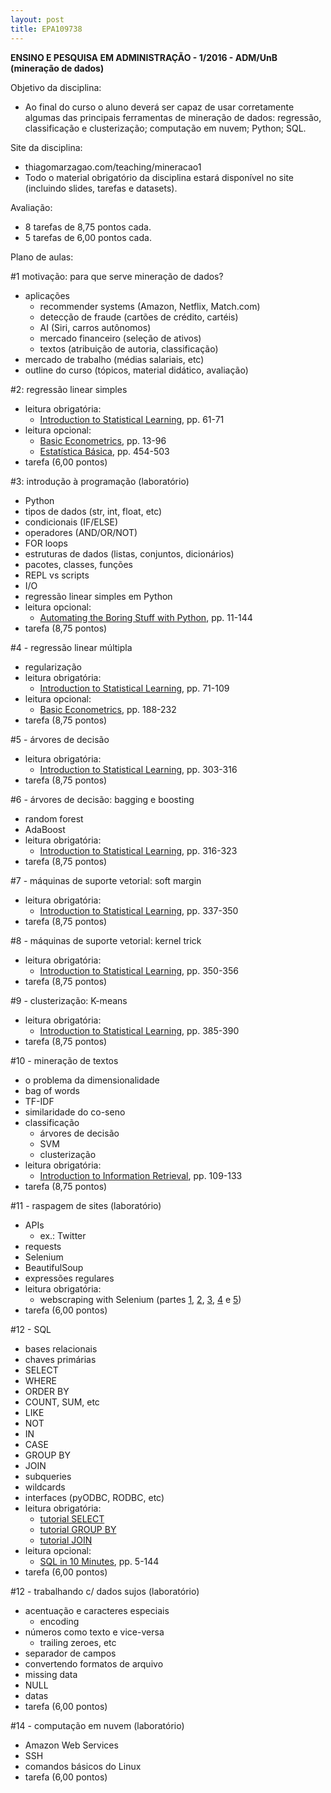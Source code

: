 ```yaml
---
layout: post
title: EPA109738
---
```


<strong>
ENSINO E PESQUISA EM ADMINISTRAÇÃO - 1/2016 - ADM/UnB
<br>(mineração de dados)
</strong>

Objetivo da disciplina:

- Ao final do curso o aluno deverá ser capaz de usar corretamente algumas das principais ferramentas de mineração de dados: regressão, classificação e clusterização; computação em nuvem; Python; SQL.

Site da disciplina:

- thiagomarzagao.com/teaching/mineracao1
- Todo o material obrigatório da disciplina estará disponível no site (incluindo slides, tarefas e datasets).

Avaliação:

- 8 tarefas de 8,75 pontos cada.
- 5 tarefas de 6,00 pontos cada.

Plano de aulas:

#1 motivação: para que serve mineração de dados?

- aplicações
    - recommender systems (Amazon, Netflix, Match.com)
    - detecção de fraude (cartões de crédito, cartéis)
    - AI (Siri, carros autônomos)
    - mercado financeiro (seleção de ativos)
    - textos (atribuição de autoria, classificação)
- mercado de trabalho (médias salariais, etc)
- outline do curso (tópicos, material didático, avaliação)

#2: regressão linear simples

- leitura obrigatória:
    - [Introduction to Statistical Learning](http://www-bcf.usc.edu/~gareth/ISL/ISLR%20Sixth%20Printing.pdf), pp. 61-71
- leitura opcional:
    - [Basic Econometrics](http://www.amazon.com/Basic-Econometrics-Damodar-Gujarati/dp/0073375772/ref=sr_1_1?ie=UTF8&qid=1448210562&sr=8-1&keywords=basic+econometrics), pp. 13-96
    - [Estatística Básica](http://www.livrariacultura.com.br/p/estatistica-basica-61737525), pp. 454-503
- tarefa (6,00 pontos)

#3: introdução à programação (laboratório)

- Python
- tipos de dados (str, int, float, etc)
- condicionais (IF/ELSE)
- operadores (AND/OR/NOT)
- FOR loops
- estruturas de dados (listas, conjuntos, dicionários)
- pacotes, classes, funções
- REPL vs scripts
- I/O
- regressão linear simples em Python
- leitura opcional:
    - [Automating the Boring Stuff with Python](http://www.amazon.com/Automate-Boring-Stuff-Python-Programming/dp/1593275994/ref=sr_1_2?ie=UTF8&qid=1448215811&sr=8-2&keywords=python), pp. 11-144
- tarefa (8,75 pontos)

#4 - regressão linear múltipla

- regularização
- leitura obrigatória:
    - [Introduction to Statistical Learning](http://www-bcf.usc.edu/~gareth/ISL/ISLR%20Sixth%20Printing.pdf), pp. 71-109
- leitura opcional:
    - [Basic Econometrics](http://www.amazon.com/Basic-Econometrics-Damodar-Gujarati/dp/0073375772/ref=sr_1_1?ie=UTF8&qid=1448210562&sr=8-1&keywords=basic+econometrics), pp. 188-232
- tarefa (8,75 pontos)

#5 - árvores de decisão

- leitura obrigatória:
    - [Introduction to Statistical Learning](http://www-bcf.usc.edu/~gareth/ISL/ISLR%20Sixth%20Printing.pdf), pp. 303-316
- tarefa (8,75 pontos)

#6 - árvores de decisão: bagging e boosting

- random forest
- AdaBoost
- leitura obrigatória:
    - [Introduction to Statistical Learning](http://www-bcf.usc.edu/~gareth/ISL/ISLR%20Sixth%20Printing.pdf), pp. 316-323
- tarefa (8,75 pontos)

#7 - máquinas de suporte vetorial: soft margin

- leitura obrigatória:
    - [Introduction to Statistical Learning](http://www-bcf.usc.edu/~gareth/ISL/ISLR%20Sixth%20Printing.pdf), pp. 337-350
- tarefa (8,75 pontos)

#8 - máquinas de suporte vetorial: kernel trick

- leitura obrigatória:
    - [Introduction to Statistical Learning](http://www-bcf.usc.edu/~gareth/ISL/ISLR%20Sixth%20Printing.pdf), pp. 350-356
- tarefa (8,75 pontos)

#9 - clusterização: K-means

- leitura obrigatória:
    - [Introduction to Statistical Learning](http://www-bcf.usc.edu/~gareth/ISL/ISLR%20Sixth%20Printing.pdf), pp. 385-390
- tarefa (8,75 pontos)

#10 - mineração de textos

- o problema da dimensionalidade
- bag of words
- TF-IDF
- similaridade do co-seno
- classificação
    - árvores de decisão
    - SVM
    - clusterização
- leitura obrigatória:
    - [Introduction to Information Retrieval](http://nlp.stanford.edu/IR-book/pdf/irbookonlinereading.pdf), pp. 109-133
- tarefa (8,75 pontos)

#11 - raspagem de sites (laboratório)

- APIs
    - ex.: Twitter
- requests
- Selenium
- BeautifulSoup
- expressões regulares
- leitura obrigatória:
    - webscraping with Selenium (partes [1](http://thiagomarzagao.com/2013/11/12/webscraping-with-selenium-part-1/), [2](http://thiagomarzagao.com/2013/11/14/webscraping-with-selenium-part-2/), [3](http://thiagomarzagao.com/2013/11/15/webscraping-with-selenium-part-3/), [4](http://thiagomarzagao.com/2013/11/16/webscraping-with-selenium-part-4/) e [5](http://thiagomarzagao.com/2013/11/17/webscraping-with-selenium-part-5/))
- tarefa (6,00 pontos)

#12 - SQL

- bases relacionais
- chaves primárias
- SELECT
- WHERE
- ORDER BY
- COUNT, SUM, etc
- LIKE
- NOT
- IN
- CASE
- GROUP BY
- JOIN
- subqueries
- wildcards
- interfaces (pyODBC, RODBC, etc)
- leitura obrigatória:
    - [tutorial SELECT](https://technet.microsoft.com/en-us/library/bb264565(v=sql.90).aspx)
    - [tutorial GROUP BY](http://www.w3schools.com/sql/sql_groupby.asp)
    - [tutorial JOIN](https://technet.microsoft.com/en-us/library/ms191517(v=sql.105).aspx)
- leitura opcional:
    - [SQL in 10 Minutes](http://www.amazon.com/Sams-Teach-Yourself-SQL-Minutes-ebook/dp/B009XDGF2C/ref=mt_kindle?_encoding=UTF8&me=), pp. 5-144
- tarefa (6,00 pontos)

#12 - trabalhando c/ dados sujos (laboratório)

- acentuação e caracteres especiais
    - encoding
- números como texto e vice-versa
    - trailing zeroes, etc
- separador de campos
- convertendo formatos de arquivo
- missing data
- NULL
- datas
- tarefa (6,00 pontos)

#14 - computação em nuvem (laboratório)

- Amazon Web Services
- SSH
- comandos básicos do Linux
- tarefa (6,00 pontos)